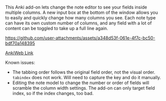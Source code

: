 This Anki add-on lets change the note editor to see your fields inside multiple columns. A new input box at the bottom of the window allows you to easily and quickly change how many columns you see. Each note type can have its own custom number of columns, and any field with a lot of content can be toggled to take up a full line again.


https://github.com/user-attachments/assets/a348d53f-061e-4f7c-bc50-bdf70a148395


[AnkiWeb Link](https://ankiweb.net/shared/info/1876579195)

Known issues:
- The tabbing order follows the original field order, not the visual order. `tabindex` does not work. Will need to capture the key and do it manually.
- Editing the note model to change the number or order of fields will scramble the column width settings. The add-on can only target field index, so if the index changes, too bad.
